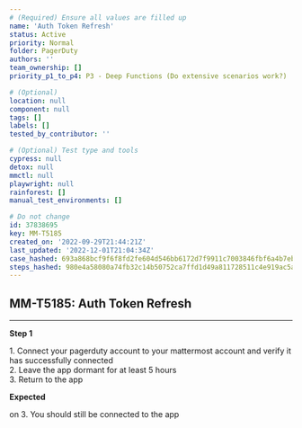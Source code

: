```yaml
---
# (Required) Ensure all values are filled up
name: 'Auth Token Refresh'
status: Active
priority: Normal
folder: PagerDuty
authors: ''
team_ownership: []
priority_p1_to_p4: P3 - Deep Functions (Do extensive scenarios work?)

# (Optional)
location: null
component: null
tags: []
labels: []
tested_by_contributor: ''

# (Optional) Test type and tools
cypress: null
detox: null
mmctl: null
playwright: null
rainforest: []
manual_test_environments: []

# Do not change
id: 37838695
key: MM-T5185
created_on: '2022-09-29T21:44:21Z'
last_updated: '2022-12-01T21:04:34Z'
case_hashed: 693a868bcf9f6f8fd2fe604d546bb6172d7f9911c7003846fbf6a4b7ebf2c1c93b9f550459cb135e8557a35eca78eb5a
steps_hashed: 980e4a58080a74fb32c14b50752ca7ffd1d49a811728511c4e919ac5afb8265e3e58c11fb3a00943841981b1b730d578
---
```


<!-- (Auto-generated) Based on frontmatter's "key" and "name" -->

## MM-T5185: Auth Token Refresh

---

**Step 1**

1\. Connect your pagerduty account to your mattermost account and verify it has successfully connected\
2\. Leave the app dormant for at least 5 hours\
3\. Return to the app

**Expected**

on 3. You should still be connected to the app
